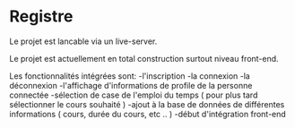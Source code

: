 # Registre

Le projet est lancable via un live-server.

Le projet est actuellement en total construction surtout niveau front-end.

Les fonctionnalités intégrées sont: 
  -l'inscription
  -la connexion
  -la déconnexion
  -l'affichage d'informations de profile de la personne connectée
  -sélection de case de l'emploi du temps ( pour plus tard sélectionner le cours souhaité )
  -ajout à la base de données de différentes informations ( cours, durée du cours, etc .. )
  -début d'intégration front-end
